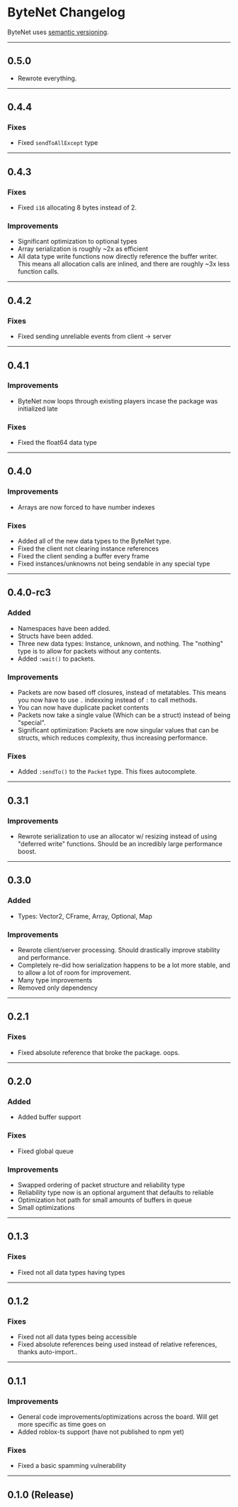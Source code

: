 # ByteNet Changelog

ByteNet uses [semantic versioning](https://semver.org/spec/v2.0.0.html).

---

## 0.5.0

- Rewrote everything.

---

## 0.4.4

### Fixes

- Fixed `sendToAllExcept` type

---

## 0.4.3

### Fixes

- Fixed `i16` allocating 8 bytes instead of 2.

### Improvements

- Significant optimization to optional types
- Array serialization is roughly ~2x as efficient
- All data type write functions now directly reference the buffer writer. This means all allocation calls are inlined, and there are roughly ~3x less function calls.

---

## 0.4.2

### Fixes

- Fixed sending unreliable events from client -> server

---

## 0.4.1

### Improvements

- ByteNet now loops through existing players incase the package was initialized late

### Fixes

- Fixed the float64 data type

---

## 0.4.0

### Improvements

- Arrays are now forced to have number indexes

### Fixes

- Added all of the new data types to the ByteNet type.
- Fixed the client not clearing instance references
- Fixed the client sending a buffer every frame
- Fixed instances/unknowns not being sendable in any special type

---

## 0.4.0-rc3

### Added

- Namespaces have been added.
- Structs have been added.
- Three new data types: Instance, unknown, and nothing. The "nothing" type is to allow for packets without any contents.
- Added `:wait()` to packets.

### Improvements

- Packets are now based off closures, instead of metatables. This means you now have to use `.` indexxing instead of `:` to call methods.
- You can now have duplicate packet contents
- Packets now take a single value (Which can be a struct) instead of being "special".
- Significant optimization: Packets are now singular values that can be structs, which reduces complexity, thus increasing performance.

### Fixes

- Added `:sendTo()` to the `Packet` type. This fixes autocomplete.

---

## 0.3.1

### Improvements

- Rewrote serialization to use an allocator w/ resizing instead of using "deferred write" functions. Should be an incredibly large performance boost.

---

## 0.3.0

### Added

- Types: Vector2, CFrame, Array, Optional, Map

### Improvements

- Rewrote client/server processing. Should drastically improve stability and performance.
- Completely re-did how serialization happens to be a lot more stable, and to allow a lot of room for improvement.
- Many type improvements
- Removed only dependency

---

## 0.2.1

### Fixes

- Fixed absolute reference that broke the package. oops.

---

## 0.2.0

### Added

- Added buffer support

### Fixes

- Fixed global queue

### Improvements

- Swapped ordering of packet structure and reliability type
- Reliability type now is an optional argument that defaults to reliable
- Optimization hot path for small amounts of buffers in queue
- Small optimizations

---

## 0.1.3

### Fixes

- Fixed not all data types having types

---

## 0.1.2

### Fixes

- Fixed not all data types being accessible
- Fixed absolute references being used instead of relative references, thanks auto-import..

---

## 0.1.1

### Improvements

- General code improvements/optimizations across the board. Will get more specific as time goes on
- Added roblox-ts support (have not published to npm yet)

### Fixes

- Fixed a basic spamming vulnerability

---

## 0.1.0 (Release)
